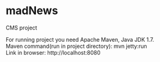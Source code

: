 # madNews
CMS project

For running project you need Apache Maven, Java JDK 1.7.<br>
Maven command(run in project directory): mvn jetty:run<br>
Link in browser: http://localhost:8080
